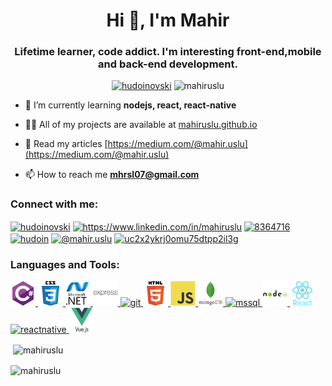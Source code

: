 <h1 align="center">Hi 👋, I'm Mahir</h1>
<h3 align="center">Lifetime learner, code addict. I'm interesting front-end,mobile and back-end development.</h3>

<p align="center"> <a href="https://twitter.com/hudoinovski" target="blank"><img src="https://img.shields.io/twitter/follow/hudoinovski?logo=twitter&style=for-the-badge" alt="hudoinovski" /></a> 
 <img src="https://komarev.com/ghpvc/?username=mahiruslu&label=Profile%20views&color=0e75b6&style=flat" alt="mahiruslu" /> </p>

- 🌱 I’m currently learning **nodejs, react, react-native**

- 👨‍💻 All of my projects are available at [mahiruslu.github.io](mahiruslu.github.io)

- 📄 Read my articles [https://medium.com/@mahir.uslu](https://medium.com/@mahir.uslu)

- 📫 How to reach me **mhrsl07@gmail.com**

<h3 align="left">Connect with me:</h3>
<p align="left">
<a href="https://twitter.com/hudoinovski" target="blank"><img align="center" src="https://raw.githubusercontent.com/rahuldkjain/github-profile-readme-generator/master/src/images/icons/Social/twitter.svg" alt="hudoinovski" height="30" width="40" /></a>
<a href="https://linkedin.com/in/mahiruslu" target="blank"><img align="center" src="https://raw.githubusercontent.com/rahuldkjain/github-profile-readme-generator/master/src/images/icons/Social/linked-in-alt.svg" alt="https://www.linkedin.com/in/mahiruslu" height="30" width="40" /></a>
<a href="https://stackoverflow.com/users/8364716" target="blank"><img align="center" src="https://raw.githubusercontent.com/rahuldkjain/github-profile-readme-generator/master/src/images/icons/Social/stack-overflow.svg" alt="8364716" height="30" width="40" /></a>
<a href="https://instagram.com/hudoin" target="blank"><img align="center" src="https://raw.githubusercontent.com/rahuldkjain/github-profile-readme-generator/master/src/images/icons/Social/instagram.svg" alt="hudoin" height="30" width="40" /></a>
<a href="https://medium.com/@mahir.uslu" target="blank"><img align="center" src="https://raw.githubusercontent.com/rahuldkjain/github-profile-readme-generator/master/src/images/icons/Social/medium.svg" alt="@mahir.uslu" height="30" width="40" /></a>
<a href="https://www.youtube.com/c/uc2x2ykrj0omu75dtpp2il3g" target="blank"><img align="center" src="https://raw.githubusercontent.com/rahuldkjain/github-profile-readme-generator/master/src/images/icons/Social/youtube.svg" alt="uc2x2ykrj0omu75dtpp2il3g" height="30" width="40" /></a>
</p>

<h3 align="left">Languages and Tools:</h3>
<p align="left"> <a href="https://www.w3schools.com/cs/" target="_blank" rel="noreferrer"> <img src="https://raw.githubusercontent.com/devicons/devicon/master/icons/csharp/csharp-original.svg" alt="csharp" width="40" height="40"/> </a> <a href="https://www.w3schools.com/css/" target="_blank" rel="noreferrer"> <img src="https://raw.githubusercontent.com/devicons/devicon/master/icons/css3/css3-original-wordmark.svg" alt="css3" width="40" height="40"/> </a> <a href="https://dotnet.microsoft.com/" target="_blank" rel="noreferrer"> <img src="https://raw.githubusercontent.com/devicons/devicon/master/icons/dot-net/dot-net-original-wordmark.svg" alt="dotnet" width="40" height="40"/> </a> <a href="https://expressjs.com" target="_blank" rel="noreferrer"> <img src="https://raw.githubusercontent.com/devicons/devicon/master/icons/express/express-original-wordmark.svg" alt="express" width="40" height="40"/> </a> <a href="https://git-scm.com/" target="_blank" rel="noreferrer"> <img src="https://www.vectorlogo.zone/logos/git-scm/git-scm-icon.svg" alt="git" width="40" height="40"/> </a> <a href="https://www.w3.org/html/" target="_blank" rel="noreferrer"> <img src="https://raw.githubusercontent.com/devicons/devicon/master/icons/html5/html5-original-wordmark.svg" alt="html5" width="40" height="40"/> </a> <a href="https://developer.mozilla.org/en-US/docs/Web/JavaScript" target="_blank" rel="noreferrer"> <img src="https://raw.githubusercontent.com/devicons/devicon/master/icons/javascript/javascript-original.svg" alt="javascript" width="40" height="40"/> </a> <a href="https://www.mongodb.com/" target="_blank" rel="noreferrer"> <img src="https://raw.githubusercontent.com/devicons/devicon/master/icons/mongodb/mongodb-original-wordmark.svg" alt="mongodb" width="40" height="40"/> </a> <a href="https://www.microsoft.com/en-us/sql-server" target="_blank" rel="noreferrer"> <img src="https://www.svgrepo.com/show/303229/microsoft-sql-server-logo.svg" alt="mssql" width="40" height="40"/> </a> <a href="https://nodejs.org" target="_blank" rel="noreferrer"> <img src="https://raw.githubusercontent.com/devicons/devicon/master/icons/nodejs/nodejs-original-wordmark.svg" alt="nodejs" width="40" height="40"/> </a>  <a href="https://reactjs.org/" target="_blank" rel="noreferrer"> <img src="https://raw.githubusercontent.com/devicons/devicon/master/icons/react/react-original-wordmark.svg" alt="react" width="40" height="40"/> </a> <a href="https://reactnative.dev/" target="_blank" rel="noreferrer"> <img src="https://reactnative.dev/img/header_logo.svg" alt="reactnative" width="40" height="40"/> </a> <a href="https://vuejs.org/" target="_blank" rel="noreferrer"> <img src="https://raw.githubusercontent.com/devicons/devicon/master/icons/vuejs/vuejs-original-wordmark.svg" alt="vuejs" width="40" height="40"/> </a> </p>


<!-- <p><img align="left" src="https://github-readme-stats.vercel.app/api/top-langs?username=mahiruslu&show_icons=true&locale=en&layout=compact" alt="mahiruslu" /></p>-->

<p>&nbsp;<img align="center" src="https://github-readme-stats.vercel.app/api?username=mahiruslu&show_icons=true&locale=en" alt="mahiruslu" />
 
 <img align="center" src="https://github-readme-streak-stats.herokuapp.com/?user=mahiruslu&" alt="mahiruslu" /></p>
